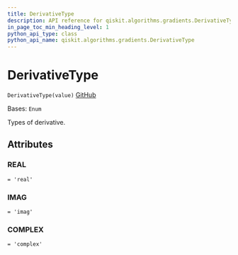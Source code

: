 ```yaml
---
title: DerivativeType
description: API reference for qiskit.algorithms.gradients.DerivativeType
in_page_toc_min_heading_level: 1
python_api_type: class
python_api_name: qiskit.algorithms.gradients.DerivativeType
---
```


# DerivativeType

<span id="qiskit.algorithms.gradients.DerivativeType" />

`DerivativeType(value)` [GitHub](https://github.com/qiskit/qiskit/tree/stable/0.24/qiskit/algorithms/gradients/utils.py "view source code")

Bases: `Enum`

Types of derivative.

## Attributes

<span id="qiskit.algorithms.gradients.DerivativeType.REAL" />

### REAL

`= 'real'`

<span id="qiskit.algorithms.gradients.DerivativeType.IMAG" />

### IMAG

`= 'imag'`

<span id="qiskit.algorithms.gradients.DerivativeType.COMPLEX" />

### COMPLEX

`= 'complex'`

